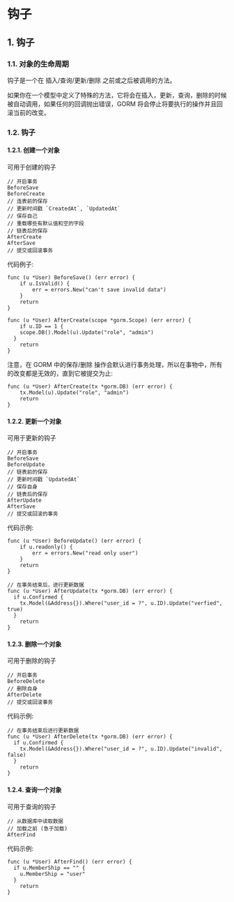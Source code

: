 # 钩子

## 1. 钩子 <a id="&#x94A9;&#x5B50;"></a>

### 1.1. 对象的生命周期 <a id="&#x5BF9;&#x8C61;&#x7684;&#x751F;&#x547D;&#x5468;&#x671F;"></a>

钩子是一个在 插入/查询/更新/删除 之前或之后被调用的方法。

如果你在一个模型中定义了特殊的方法，它将会在插入，更新，查询，删除的时候被自动调用，如果任何的回调抛出错误，GORM 将会停止将要执行的操作并且回滚当前的改变。

### 1.2. 钩子 <a id="&#x94A9;&#x5B50;_1"></a>

#### 1.2.1. 创建一个对象 <a id="&#x521B;&#x5EFA;&#x4E00;&#x4E2A;&#x5BF9;&#x8C61;"></a>

可用于创建的钩子

```text
// 开启事务
BeforeSave
BeforeCreate
// 连表前的保存
// 更新时间戳 `CreatedAt`, `UpdatedAt`
// 保存自己
// 重载哪些有默认值和空的字段
// 链表后的保存
AfterCreate
AfterSave
// 提交或回滚事务
```

代码例子:

```text
func (u *User) BeforeSave() (err error) {
    if u.IsValid() {
        err = errors.New("can't save invalid data")
    }
    return
}

func (u *User) AfterCreate(scope *gorm.Scope) (err error) {
    if u.ID == 1 {
    scope.DB().Model(u).Update("role", "admin")
  }
    return
}
```

注意，在 GORM 中的保存/删除 操作会默认进行事务处理，所以在事物中，所有的改变都是无效的，直到它被提交为止:

```text
func (u *User) AfterCreate(tx *gorm.DB) (err error) {
    tx.Model(u).Update("role", "admin")
    return
}
```

#### 1.2.2. 更新一个对象 <a id="&#x66F4;&#x65B0;&#x4E00;&#x4E2A;&#x5BF9;&#x8C61;"></a>

可用于更新的钩子

```text
// 开启事务
BeforeSave
BeforeUpdate
// 链表前的保存
// 更新时间戳 `UpdatedAt`
// 保存自身
// 链表后的保存
AfterUpdate
AfterSave
// 提交或回滚的事务
```

代码示例:

```text
func (u *User) BeforeUpdate() (err error) {
    if u.readonly() {
        err = errors.New("read only user")
    }
    return
}

// 在事务结束后，进行更新数据
func (u *User) AfterUpdate(tx *gorm.DB) (err error) {
  if u.Confirmed {
    tx.Model(&Address{}).Where("user_id = ?", u.ID).Update("verfied", true)
  }
    return
}
```

#### 1.2.3. 删除一个对象 <a id="&#x5220;&#x9664;&#x4E00;&#x4E2A;&#x5BF9;&#x8C61;"></a>

可用于删除的钩子

```text
// 开启事务
BeforeDelete
// 删除自身
AfterDelete
// 提交或回滚事务
```

代码示例:

```text
// 在事务结束后进行更新数据
func (u *User) AfterDelete(tx *gorm.DB) (err error) {
  if u.Confirmed {
    tx.Model(&Address{}).Where("user_id = ?", u.ID).Update("invalid", false)
  }
    return
}
```

#### 1.2.4. 查询一个对象 <a id="&#x67E5;&#x8BE2;&#x4E00;&#x4E2A;&#x5BF9;&#x8C61;"></a>

可用于查询的钩子

```text
// 从数据库中读取数据
// 加载之前 (急于加载)
AfterFind
```

代码示例:

```text
func (u *User) AfterFind() (err error) {
  if u.MemberShip == "" {
    u.MemberShip = "user"
  }
    return
}
```

